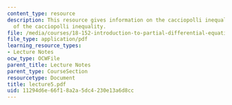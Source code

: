 ```yaml
---
content_type: resource
description: This resource gives information on the cacciopolli inequality and applications
  of the cacciopolli inequality.
file: /media/courses/18-152-introduction-to-partial-differential-equations-fall-2005/11294d6e66f18a2a5dc4230e13a6d8cc_lecture5.pdf
file_type: application/pdf
learning_resource_types:
- Lecture Notes
ocw_type: OCWFile
parent_title: Lecture Notes
parent_type: CourseSection
resourcetype: Document
title: lecture5.pdf
uid: 11294d6e-66f1-8a2a-5dc4-230e13a6d8cc
---
```

